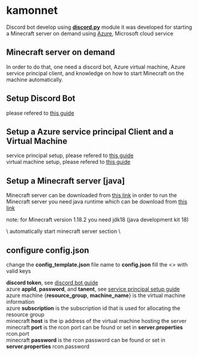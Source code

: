 # kamonnet

Discord bot develop using **[discord.py](https://discordpy.readthedocs.io/en/latest/index.html#)** module
it was developed for starting a Minecraft server on demand using [Azure](https://portal.azure.com), Microsoft cloud service

## Minecraft server on demand
In order to do that, one need a discord bot, Azure virtual machine, Azure service principal client, 
and knowledge on how to start Minecraft on the machine automatically. 

## Setup Discord Bot
please refered to [this guide][1]

## Setup a Azure service principal Client and a Virtual Machine
service principal setup, please refered to [this guide][2]  
virtual machine setup, please refered to [this guide](https://docs.microsoft.com/en-us/azure/virtual-machines/windows/quick-create-portal)

## Setup a Minecraft server \[java\]
Minecraft server can be downloaded from [this link](https://www.minecraft.net/en-us/download/server)
in order to run the Minecraft server you need java runtime which can be download from [this link](https://jdk.java.net)

note: for Minecraft version 1.18.2 you need jdk18 (java development kit 18)

\\ automatically start minecraft server section \\

## configure config.json
change the **config_template.json** file name to **config.json** 
fill the <> with valid keys

**discord token**, see [discord bot guide][1]  
azure **appId**, **password**, and **tanent**, see [service principal setup guide][2]  
azure machine {**resource_group**, **machine_name**} is the virtual machine information  
azure **subscription** is the subscription id that is used for allocating the resource group  
minecraft **host** is the ip address of the virtual machine hosting the server  
minecraft **port** is the rcon port can be found or set in **server.properties** rcon.port  
minecraft **password** is the rcon password can be found or set in **server.properties** rcon.password 

[1]: https://discordpy.readthedocs.io/en/latest/discord.html
[2]: https://docs.microsoft.com/en-us/azure/purview/create-service-principal-azure
